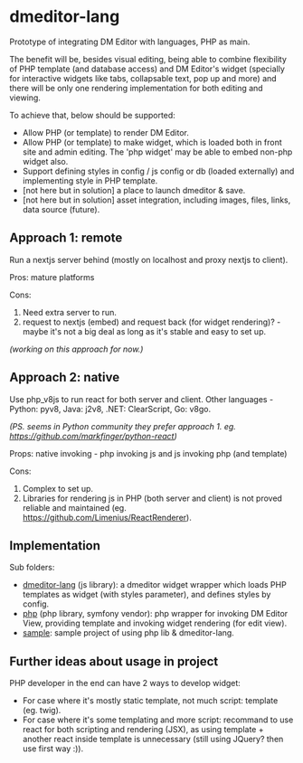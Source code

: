 # dmeditor-lang

Prototype of integrating DM Editor with languages, PHP as main.

The benefit will be, besides visual editing, being able to combine flexibility of PHP template (and database access) and DM Editor's widget (specially for interactive widgets like tabs, collapsable text, pop up and more) and there will be only one rendering implementation for both editing and viewing.

To achieve that, below should be supported:

- Allow PHP (or template) to render DM Editor.
- Allow PHP (or template) to make widget, which is loaded both in front site and admin editing. The 'php widget' may be able to embed non-php widget also.
- Support defining styles in config / js config or db (loaded externally) and implementing style in PHP template.
- [not here but in solution] a place to launch dmeditor & save.
- [not here but in solution] asset integration, including images, files, links, data source (future).

## Approach 1: remote

Run a nextjs server behind (mostly on localhost and proxy nextjs to client).

Pros: mature platforms

Cons:

1. Need extra server to run.
2. request to nextjs (embed) and request back (for widget rendering)? - maybe it's not a big deal as long as it's stable and easy to set up.

_(working on this approach for now.)_

## Approach 2: native

Use php_v8js to run react for both server and client. Other languages - Python: pyv8, Java: j2v8, .NET: ClearScript, Go: v8go.

_(PS. seems in Python community they prefer approach 1. eg. https://github.com/markfinger/python-react)_

Props: native invoking - php invoking js and js invoking php (and template)

Cons:

1. Complex to set up.
2. Libraries for rendering js in PHP (both server and client) is not proved reliable and maintained (eg. https://github.com/Limenius/ReactRenderer).

## Implementation

Sub folders:

- [dmeditor-lang](./dmeditor-lang) (js library): a dmeditor widget wrapper which loads PHP templates as widget (with styles parameter), and defines styles by config.
- [php](./php) (php library, symfony vendor): php wrapper for invoking DM Editor View, providing template and invoking widget rendering (for edit view).
- [sample](./sample): sample project of using php lib & dmeditor-lang.

## Further ideas about usage in project

PHP developer in the end can have 2 ways to develop widget:

- For case where it's mostly static template, not much script: template (eg. twig).
- For case where it's some templating and more script: recommand to use react for both scripting and rendering (JSX), as using template + another react inside template is unnecessary (still using JQuery? then use first way :)).
